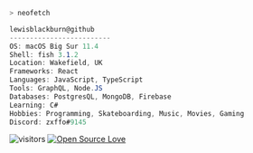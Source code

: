 ```zsh
> neofetch
```

```csharp
lewisblackburn@github
-------------------------
OS: macOS Big Sur 11.4
Shell: fish 3.1.2
Location: Wakefield, UK
Frameworks: React
Languages: JavaScript, TypeScript
Tools: GraphQL, Node.JS
Databases: PostgresQL, MongoDB, Firebase
Learning: C#
Hobbies: Programming, Skateboarding, Music, Movies, Gaming
Discord: zxffo#9145
```

![visitors](https://visitor-badge.laobi.icu/badge?page_id=lewisblackburn)
[![Open Source Love](https://badges.frapsoft.com/os/v1/open-source.svg?v=102)](https://github.com/ellerbrock/open-source-badge/)
